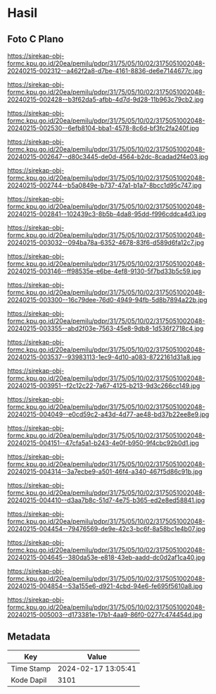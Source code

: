 # Hasil

## Foto C Plano

https://sirekap-obj-formc.kpu.go.id/20ea/pemilu/pdpr/31/75/05/10/02/3175051002048-20240215-002312--a462f2a8-d7be-4161-8836-de6e7144677c.jpg

https://sirekap-obj-formc.kpu.go.id/20ea/pemilu/pdpr/31/75/05/10/02/3175051002048-20240215-002428--b3f62da5-afbb-4d7d-9d28-11b963c79cb2.jpg

https://sirekap-obj-formc.kpu.go.id/20ea/pemilu/pdpr/31/75/05/10/02/3175051002048-20240215-002530--6efb8104-bba1-4578-8c6d-bf3fc2fa240f.jpg

https://sirekap-obj-formc.kpu.go.id/20ea/pemilu/pdpr/31/75/05/10/02/3175051002048-20240215-002647--d80c3445-de0d-4564-b2dc-8cadad2f4e03.jpg

https://sirekap-obj-formc.kpu.go.id/20ea/pemilu/pdpr/31/75/05/10/02/3175051002048-20240215-002744--b5a0849e-b737-47a1-b1a7-8bcc1d95c747.jpg

https://sirekap-obj-formc.kpu.go.id/20ea/pemilu/pdpr/31/75/05/10/02/3175051002048-20240215-002841--102439c3-8b5b-4da8-95dd-f996cddca4d3.jpg

https://sirekap-obj-formc.kpu.go.id/20ea/pemilu/pdpr/31/75/05/10/02/3175051002048-20240215-003032--094ba78a-6352-4678-83f6-d589d6fa12c7.jpg

https://sirekap-obj-formc.kpu.go.id/20ea/pemilu/pdpr/31/75/05/10/02/3175051002048-20240215-003146--ff98535e-e6be-4ef8-9130-5f7bd33b5c59.jpg

https://sirekap-obj-formc.kpu.go.id/20ea/pemilu/pdpr/31/75/05/10/02/3175051002048-20240215-003300--16c79dee-76d0-4949-94fb-5d8b7894a22b.jpg

https://sirekap-obj-formc.kpu.go.id/20ea/pemilu/pdpr/31/75/05/10/02/3175051002048-20240215-003355--abd2f03e-7563-45e8-9db8-1d536f2718c4.jpg

https://sirekap-obj-formc.kpu.go.id/20ea/pemilu/pdpr/31/75/05/10/02/3175051002048-20240215-003537--93983113-1ec9-4d10-a083-8722161d31a8.jpg

https://sirekap-obj-formc.kpu.go.id/20ea/pemilu/pdpr/31/75/05/10/02/3175051002048-20240215-003951--f2c12c22-7a67-4125-b213-9d3c266cc149.jpg

https://sirekap-obj-formc.kpu.go.id/20ea/pemilu/pdpr/31/75/05/10/02/3175051002048-20240215-004049--e0cd59c2-a43d-4d77-ae48-bd37b22ee8e9.jpg

https://sirekap-obj-formc.kpu.go.id/20ea/pemilu/pdpr/31/75/05/10/02/3175051002048-20240215-004151--47cfa5a1-b243-4e0f-b950-9f4cbc92b0d1.jpg

https://sirekap-obj-formc.kpu.go.id/20ea/pemilu/pdpr/31/75/05/10/02/3175051002048-20240215-004314--3a7ecbe9-a501-46f4-a340-467f5d86c91b.jpg

https://sirekap-obj-formc.kpu.go.id/20ea/pemilu/pdpr/31/75/05/10/02/3175051002048-20240215-004410--d3aa7b8c-51d7-4e75-b365-ed2e8ed58841.jpg

https://sirekap-obj-formc.kpu.go.id/20ea/pemilu/pdpr/31/75/05/10/02/3175051002048-20240215-004454--79476569-de9e-42c3-bc6f-8a58bc1e4b07.jpg

https://sirekap-obj-formc.kpu.go.id/20ea/pemilu/pdpr/31/75/05/10/02/3175051002048-20240215-004645--380da53e-e818-43eb-aadd-dc0d2af1ca40.jpg

https://sirekap-obj-formc.kpu.go.id/20ea/pemilu/pdpr/31/75/05/10/02/3175051002048-20240215-004854--53a155e6-d921-4cbd-94e6-fe695f5610a8.jpg

https://sirekap-obj-formc.kpu.go.id/20ea/pemilu/pdpr/31/75/05/10/02/3175051002048-20240215-005003--d173381e-17b1-4aa9-86f0-0277c474454d.jpg


## Metadata

| Key        | Value               |
| ---------- | ------------------- |
| Time Stamp | 2024-02-17 13:05:41 |
| Kode Dapil | 3101                |



